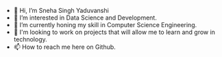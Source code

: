 - 👋 Hi, I’m Sneha Singh Yaduvanshi
- 👀 I’m interested in Data Science and Development.
- 🌱 I’m currently honing my skill in Computer Science Engineering.
- 💞️ I'm looking to work on projects that will allow me to learn and grow in technology. 
- 📫 How to reach me here on Github.

<!---
ssy-1221/ssy-1221 is a ✨ special ✨ repository because its `README.md` (this file) appears on your GitHub profile.
You can click the Preview link to take a look at your changes.
--->
